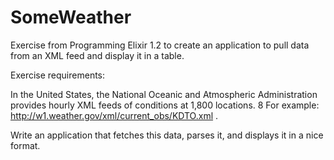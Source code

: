 # SomeWeather

Exercise from Programming Elixir 1.2 to create an application to pull data 
from an XML feed and display it in a table.

Exercise requirements:

In the United States, the National Oceanic and Atmospheric Administration
provides hourly XML feeds of conditions at 1,800 locations. 8 For example:
http://w1.weather.gov/xml/current_obs/KDTO.xml .

Write an application that fetches this data, parses it, and displays it in a
nice format.
